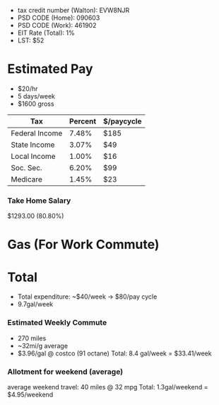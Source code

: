 
- tax credit number (Walton): EVW8NJR
- PSD CODE (Home): 090603 
- PSD CODE (Work): 461902
- EIT Rate (Total): 1%
- LST: $52

# Estimated Pay 

- $20/hr
- 5 days/week 
- $1600 gross 

| Tax            | Percent | $/paycycle |
| -------------- | ------- | ---------- |
| Federal Income | 7.48%   | $185       |
| State Income   | 3.07%   | $49        |
| Local Income   | 1.00%   | $16        |
| Soc. Sec.      | 6.20%   | $99        |
| Medicare       | 1.45%   | $23        |
### Take Home Salary 
$1293.00 (80.80%)

# Gas (For Work Commute)

# Total
- Total expenditure: ~$40/week -> $80/pay cycle 
- 9.7gal/week

### Estimated Weekly Commute 
- 270 miles 
- ~32mi/g average 
- $3.96/gal @ costco (91 octane)
Total: 8.4 gal/week = $33.41/week 

### Allotment for weekend (average)
average weekend travel: 40 miles @ 32 mpg
Total: 1.3gal/weekend = $4.95/weekend 

